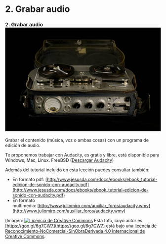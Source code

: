 # 2\. Grabar audio


### 2\. Grabar audio![grabar](img/grabar.jpg "grabar")


Grabar el contenido (música, voz o ambas cosas) con un programa de edición de audio.

Te proponemos trabajar con Audacity, es gratis y libre, está disponible para Windows, Mac, Linux. FreeBSD ([Descargar Audacity](http://audacity.sourceforge.net/))

Además del tutorial incluido en esta lección puedes consultar también:

*   En formato pdf: [http://www.jesusda.com/docs/ebooks/ebook_tutorial-edicion-de-sonido-con-audacity.pdf](http://www.jesusda.com/docs/ebooks/ebook_tutorial-edicion-de-sonido-con-audacity.pdf)
*   En formato multimedia: [http://www.juliomiro.com/auxiliar_foros/audacity.wmv](http://www.juliomiro.com/auxiliar_foros/audacity.wmv)


\[Imagen: [![Licencia de Creative Commons](https://i.creativecommons.org/l/by-nc-nd/4.0/80x15.png)](http://creativecommons.org/licenses/by-nc-nd/4.0/) Esta foto, cuyo autor es [https://goo.gl/6g7CW7](https://goo.gl/6g7CW7) está bajo una [licencia de Reconocimiento-NoComercial-SinObraDerivada 4.0 Internacional de Creative Commons](http://creativecommons.org/licenses/by-nc-nd/4.0/).
